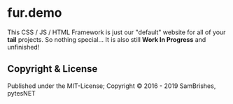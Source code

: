 fur.demo
========
This CSS / JS / HTML Framework is just our "default" website for all of your **tail** projects. So
nothing special... It is also still **Work In Progress** and unfinished!

Copyright & License
-------------------
Published under the MIT-License; Copyright &copy; 2016 - 2019 SamBrishes, pytesNET

